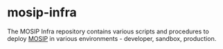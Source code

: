 # mosip-infra
The MOSIP Infra repository contains various scripts and procedures to deploy [MOSIP](https://mosipdocs.gitbook.io/platform) in various environments - developer, sandbox, production.

